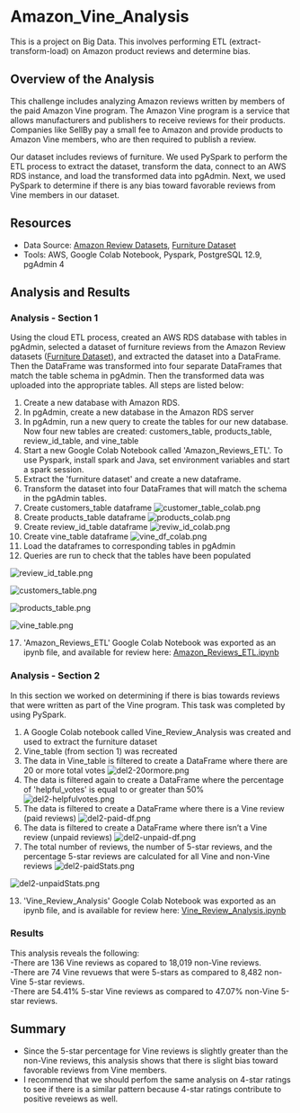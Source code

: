 # Amazon_Vine_Analysis
This is a project on Big Data. This involves performing ETL (extract-transform-load) on Amazon product reviews and determine bias.

## Overview of the Analysis
This challenge includes analyzing Amazon reviews written by members of the paid Amazon Vine program. The Amazon Vine program is a service that allows manufacturers and publishers to receive reviews for their products. Companies like SellBy pay a small fee to Amazon and provide products to Amazon Vine members, who are then required to publish a review.

Our dataset includes reviews of furniture. We used PySpark to perform the ETL process to extract the dataset, transform the data, connect to an AWS RDS instance, and load the transformed data into pgAdmin. Next, we used PySpark to determine if there is any bias toward favorable reviews from Vine members in our dataset.

## Resources
- Data Source: [Amazon Review Datasets](https://s3.amazonaws.com/amazon-reviews-pds/tsv/index.txt), [Furniture Dataset](https://s3.amazonaws.com/amazon-reviews-pds/tsv/amazon_reviews_us_Furniture_v1_00.tsv.gz)
- Tools: AWS, Google Colab Notebook, Pyspark, PostgreSQL 12.9, pgAdmin 4

## Analysis and Results
### Analysis - Section 1
Using the cloud ETL process, created an AWS RDS database with tables in pgAdmin, selected a dataset of furniture reviews from the Amazon Review datasets ([Furniture Dataset](https://s3.amazonaws.com/amazon-reviews-pds/tsv/amazon_reviews_us_Furniture_v1_00.tsv.gz)), and extracted the dataset into a DataFrame. Then the DataFrame was transformed into four separate DataFrames that match the table schema in pgAdmin. Then the transformed data was uploaded into the appropriate tables. All steps are listed below:<br/>
1. Create a new database with Amazon RDS.
2. In pgAdmin, create a new database in the Amazon RDS server
3. In pgAdmin, run a new query to create the tables for our new database. Now four new tables are created: customers_table, products_table, review_id_table, and vine_table
4. Start a new Google Colab Notebook called 'Amazon_Reviews_ETL'. To use Pyspark, install spark and Java, set environment variables and start a spark session.
5. Extract the 'furniture dataset' and create a new dataframe. 
6. Transform the dataset into four DataFrames that will match the schema in the pgAdmin tables.
7. Create customers_table dataframe
![customer_table_colab.png](https://github.com/rmat112/Amazon_Vine_Analysis/blob/main/Images/customer_table_colab.png)
9. Create products_table dataframe
![products_colab.png](https://github.com/rmat112/Amazon_Vine_Analysis/blob/main/Images/products_colab.png)
11. Create review_id_table dataframe
![reviw_id_colab.png](https://github.com/rmat112/Amazon_Vine_Analysis/blob/main/Images/reviw_id_colab.png)
13. Create vine_table dataframe
![vine_df_colab.png](https://github.com/rmat112/Amazon_Vine_Analysis/blob/main/Images/vine_df_colab.png)
15. Load the dataframes to corresponding tables in pgAdmin 
16. Queries are run to check that the tables have been populated

![review_id_table.png](https://github.com/rmat112/Amazon_Vine_Analysis/blob/main/Images/review_id_table.png)

![customers_table.png](https://github.com/rmat112/Amazon_Vine_Analysis/blob/main/Images/customers_table.png)

![products_table.png](https://github.com/rmat112/Amazon_Vine_Analysis/blob/main/Images/products_table.png)

![vine_table.png](https://github.com/rmat112/Amazon_Vine_Analysis/blob/main/Images/vine_table.png)

17. 'Amazon_Reviews_ETL' Google Colab Notebook was exported as an ipynb file, and available for review here: [Amazon_Reviews_ETL.ipynb](https://github.com/rmat112/Amazon_Vine_Analysis/blob/main/Amazon_Reviews_ETL.ipynb)

### Analysis - Section 2
In this section we worked on determining if there is bias towards reviews that were written as part of the Vine program. This task was completed by using PySpark.
1. A Google Colab notebook called Vine_Review_Analysis was created and used to extract the furniture dataset
2. Vine_table (from section 1) was recreated
3. The data in Vine_table is filtered to create a DataFrame where there are 20 or more total votes
![del2-20ormore.png](https://github.com/rmat112/Amazon_Vine_Analysis/blob/main/Images/del2-20ormore.png)
5. The data is filtered again to create a DataFrame where the percentage of 'helpful_votes' is equal to or greater than 50% 
![del2-helpfulvotes.png](https://github.com/rmat112/Amazon_Vine_Analysis/blob/main/Images/del2-helpfulvotes.png)
7. The data is filtered to create a DataFrame where there is a Vine review (paid reviews)
![del2-paid-df.png](https://github.com/rmat112/Amazon_Vine_Analysis/blob/main/Images/del2-paid-df.png)
9. The data is filtered to create a DataFrame where there isn’t a Vine review (unpaid reviews)
![del2-unpaid-df.png](https://github.com/rmat112/Amazon_Vine_Analysis/blob/main/Images/del2-unpaid-df.png)
11. The total number of reviews, the number of 5-star reviews, and the percentage 5-star reviews are calculated for all Vine and non-Vine reviews
![del2-paidStats.png](https://github.com/rmat112/Amazon_Vine_Analysis/blob/main/Images/del2-paidStats.png)

![del2-unpaidStats.png](https://github.com/rmat112/Amazon_Vine_Analysis/blob/main/Images/del2-unpaidStats.png)

13. 'Vine_Review_Analysis' Google Colab Notebook was exported as an ipynb file, and is available for review here: [Vine_Review_Analysis.ipynb](https://github.com/rmat112/Amazon_Vine_Analysis/blob/main/Vine_Review_Analysis.ipynb)

### Results
This analysis reveals the following:<br/>
-There are 136 Vine reviews as copared to 18,019 non-Vine reviews.<br/>
-There are 74 Vine revuews that were 5-stars as compared to 8,482 non-Vine 5-star reviews.<br/>
-There are 54.41% 5-star Vine reviews as compared to 47.07% non-Vine 5-star reviews.

 
## Summary
- Since the 5-star percentage for Vine reviews is slightly greater than the non-Vine reviews, this analysis shows that there is slight bias toward favorable reviews from Vine members.
- I recommend that we should perfom the same analysis on 4-star ratings to see if there is a similar pattern because 4-star ratings contribute to positive reveiews as well.


